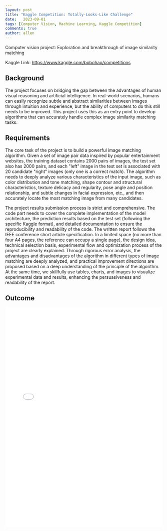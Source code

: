 ```yaml
---
layout: post
title: "Kaggle Competition: Totally-Looks-Like Challenge"
date:   2023-09-01
tags: [Computer Vision, Machine Learning, Kaggle Competition] 
comments: true
author: allen
---
```


Computer vision project: Exploration and breakthrough of image similarity matching

Kaggle Link: https://www.kaggle.com/bobohao/competitions

## Background

The project focuses on bridging the gap between the advantages of human visual reasoning and artificial intelligence. In real-world scenarios, humans can easily recognize subtle and abstract similarities between images through intuition and experience, but the ability of computers to do this still needs to be improved. This project uses this as an entry point to develop algorithms that can accurately handle complex image similarity matching tasks.

## Requirements
The core task of the project is to build a powerful image matching algorithm. Given a set of image pair data inspired by popular entertainment websites, the training dataset contains 2000 pairs of images, the test set also has 2000 pairs, and each "left" image in the test set is associated with 20 candidate "right" images (only one is a correct match). The algorithm needs to deeply analyze various characteristics of the input image, such as color distribution and tone matching, shape contour and structural characteristics, texture delicacy and regularity, pose angle and position relationship, and subtle changes in facial expression, etc., and then accurately locate the most matching image from many candidates.


The project results submission process is strict and comprehensive. The code part needs to cover the complete implementation of the model architecture, the prediction results based on the test set (following the specific Kaggle format), and detailed documentation to ensure the reproducibility and readability of the code. The written report follows the IEEE conference short article specification. In a limited space (no more than four A4 pages, the reference can occupy a single page), the design idea, technical selection basis, experimental flow and optimization process of the project are clearly explained. Through rigorous error analysis, the advantages and disadvantages of the algorithm in different types of image matching are deeply analyzed, and practical improvement directions are proposed based on a deep understanding of the principle of the algorithm. At the same time, we skillfully use tables, charts, and images to visualize experimental data and results, enhancing the persuasiveness and readability of the report.

## Outcome


<embed src="../images/2023-09-01-kaggle_unimelb_computer_vision/CV_Project%202.pdf" width="100%" height="700px" type="application/pdf">